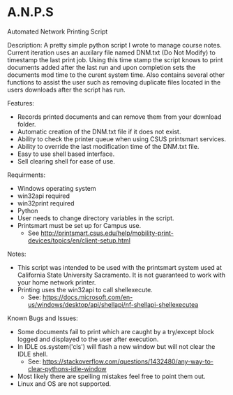 # A.N.P.S
Automated Network Printing Script 

Description: 
  A pretty simple python script I wrote to manage course notes. Current iteration uses an auxilary file named DNM.txt (Do Not Modify) to timestamp the last print job. Using this time stamp the script knows to print documents added after the last run and upon completion sets the documents mod time to the curent system time. Also contains several other functions to assist the user such as removing duplicate files located in the users downloads after the script has run.
  
Features:
  - Records printed documents and can remove them from your download folder. 
  - Automatic creation of the DNM.txt file if it does not exist.
  - Ability to check the printer queue when using CSUS printsmart services. 
  - Ability to override the last modification time of the DNM.txt file.
  - Easy to use shell based interface.
  - Sell clearing shell for ease of use. 
  
Requirments: 
  - Windows operating system
  - win32api required 
  - win32print required
  - Python 
  - User needs to change directory variables in the script. 
  - Printsmart must be set up for Campus use.
      - See http://printsmart.csus.edu/help/mobility-print-devices/topics/en/client-setup.html
      
Notes: 
  - This script was intended to be used with the printsmart system used at California State University Sacramento. It is not guaranteed     to work with your home network printer. 
  - Printing uses the win32api to call shellexecute. 
      - See: https://docs.microsoft.com/en-us/windows/desktop/api/shellapi/nf-shellapi-shellexecutea
      
Known Bugs and Issues:
  - Some documents fail to print which are caught by a try/except block logged and displayed to the user after execution.
  - In IDLE os.system('cls') will flash a new window but will not clear the IDLE shell.
      - See: https://stackoverflow.com/questions/1432480/any-way-to-clear-pythons-idle-window
  - Most likely there are spelling mistakes feel free to point them out. 
  - Linux and OS are not supported. 
  
  

